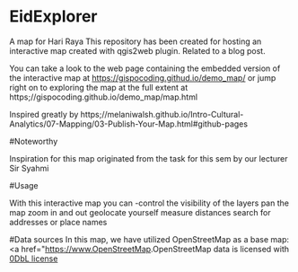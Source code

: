 # EidExplorer
A map for Hari Raya 
This repository has been created for hosting an interactive map created with qgis2web plugin. Related to a blog post.

You can take a look to the web page containing the embedded version of the interactive map at https://gispocoding.githud.io/demo_map/ or jump right on to exploring the map at the full extent at https;//gispocoding.github.io/demo_map/map.html

Inspired greatly by https;//melaniwalsh.github.io/Intro-Cultural-Analytics/07-Mapping/03-Publish-Your-Map.html#github-pages

#Noteworthy

Inspiration for this map originated from the task for this sem by our lecturer Sir Syahmi

#Usage

With this interactive map you can
-control the visibility of the layers
pan the map
zoom in and out
geolocate yourself
measure distances
search for addresses or place names

#Data sources
In this map, we have utilized OpenStreetMap as a base map: <a href="https://www.OpenStreetMap</a>.OpenStreetMap data is licensed with <a href="https://www.opendatacommons.org/licenses/odbl/">0DbL license</a>
